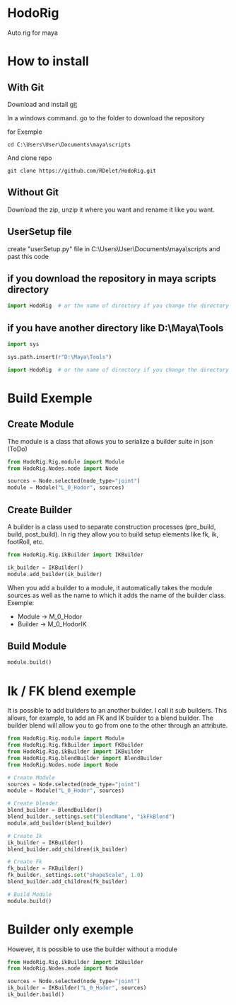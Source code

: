 # HodoRig
Auto rig for maya

# How to install

## With Git
Download and install [git](https://git-scm.com/downloads)

In a windows command.
go to the folder to download the repository

for Exemple
```
cd C:\Users\User\Documents\maya\scripts
```

And clone repo
```
git clone https://github.com/RDelet/HodoRig.git
```

## Without Git
Download the zip, unzip it where you want and rename it like you want.

## UserSetup file
create "userSetup.py" file in C:\Users\User\Documents\maya\scripts and past this code

## if you download the repository in maya scripts directory
```python
import HodoRig  # or the name of directory if you change the directory name
```

## if you have another directory like D:\Maya\Tools
```python
import sys

sys.path.insert(r"D:\Maya\Tools")

import HodoRig  # or the name of directory if you change the directory name
```

# Build Exemple

## Create Module
The module is a class that allows you to serialize a builder suite in json (ToDo)

```python
from HodoRig.Rig.module import Module
from HodoRig.Nodes.node import Node

sources = Node.selected(node_type="joint")
module = Module("L_0_Hodor", sources)
```

## Create Builder
A builder is a class used to separate construction processes (pre_build, build, post_build).
In rig they allow you to build setup elements like fk, ik, footRoll, etc.

```python
from HodoRig.Rig.ikBuilder import IKBuilder

ik_builder = IKBuilder()
module.add_builder(ik_builder)
```

When you add a builder to a module, it automatically takes the module sources as well as the name to which it adds the name of the builder class.
Exemple:
- Module -> M_0_Hodor
- Builder -> M_0_HodorIK

## Build Module

```python
module.build()
```

# Ik / FK blend exemple
It is possible to add builders to an another builder. I call it sub builders.
This allows, for example, to add an FK and IK builder to a blend builder. The builder blend will allow you to go from one to the other through an attribute.

```python
from HodoRig.Rig.module import Module
from HodoRig.Rig.fkBuilder import FKBuilder
from HodoRig.Rig.ikBuilder import IKBuilder
from HodoRig.Rig.blendBuilder import BlendBuilder
from HodoRig.Nodes.node import Node

# Create Module
sources = Node.selected(node_type="joint")
module = Module("L_0_Hodor", sources)

# Create blender
blend_builder = BlendBuilder()
blend_builder._settings.set("blendName", "ikFkBlend")
module.add_builder(blend_builder)

# Create Ik
ik_builder = IKBuilder()
blend_builder.add_children(ik_builder)

# Create Fk
fk_builder = FKBuilder()
fk_builder._settings.set("shapeScale", 1.0)
blend_builder.add_children(fk_builder)

# Build Module
module.build()
```

# Builder only exemple
However, it is possible to use the builder without a module

```python
from HodoRig.Rig.ikBuilder import IKBuilder
from HodoRig.Nodes.node import Node

sources = Node.selected(node_type="joint")
ik_builder = IKBuilder("L_0_Hodor", sources)
ik_builder.build()
```
